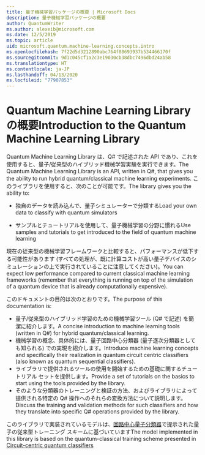 ```yaml
---
title: 量子機械学習パッケージの概要 | Microsoft Docs
description: 量子機械学習パッケージの概要
author: QuantumWriter
ms.author: alexeib@microsoft.com
ms.date: 12/5/2019
ms.topic: article
uid: microsoft.quantum.machine-learning.concepts.intro
ms.openlocfilehash: 7f22d5d3212890abc764f88693937b534466170f
ms.sourcegitcommit: 9d1c045cf1a2c3e19030cb38dbc7496dbd24ab58
ms.translationtype: HT
ms.contentlocale: ja-JP
ms.lasthandoff: 04/13/2020
ms.locfileid: "77907853"
---
```

# <a name="introduction-to-the-quantum-machine-learning-library"></a><span data-ttu-id="260d6-103">Quantum Machine Learning Library の概要</span><span class="sxs-lookup"><span data-stu-id="260d6-103">Introduction to the Quantum Machine Learning Library</span></span>

<span data-ttu-id="260d6-104">Quantum Machine Learning Library は、Q# で記述された API であり、これを使用すると、量子/従来型のハイブリッド機械学習実験を実行できます。</span><span class="sxs-lookup"><span data-stu-id="260d6-104">The Quantum Machine Learning Library is an API, written in Q#, that gives you the ability to run hybrid quantum/classical machine learning experiments.</span></span> <span data-ttu-id="260d6-105">このライブラリを使用すると、次のことが可能です。</span><span class="sxs-lookup"><span data-stu-id="260d6-105">The library gives you the ability to:</span></span>

- <span data-ttu-id="260d6-106">独自のデータを読み込んで、量子シミュレーターで分類する</span><span class="sxs-lookup"><span data-stu-id="260d6-106">Load your own data to classify with quantum simulators</span></span>

- <span data-ttu-id="260d6-107">サンプルとチュートリアルを使用して、量子機械学習の分野に慣れる</span><span class="sxs-lookup"><span data-stu-id="260d6-107">Use samples and tutorials to get introduced to the field of quantum machine learning</span></span>

<span data-ttu-id="260d6-108">現在の従来型の機械学習フレームワークと比較すると、パフォーマンスが低下する可能性があります (すべての処理が、既に計算コストが高い量子デバイスのシミュレーションの上で実行されていることに注意してください)。</span><span class="sxs-lookup"><span data-stu-id="260d6-108">You can expect low performance compared to current classical machine learning frameworks (remember that everything is running on top of the simulation of a quantum device that is already computationally expensive).</span></span>

<span data-ttu-id="260d6-109">このドキュメントの目的は次のとおりです。</span><span class="sxs-lookup"><span data-stu-id="260d6-109">The purpose of this documentation is:</span></span>

- <span data-ttu-id="260d6-110">量子/従来型のハイブリッド学習のための機械学習ツール (Q\# で記述) を簡潔に紹介します。</span><span class="sxs-lookup"><span data-stu-id="260d6-110">A concise introduction to machine learning tools (written in Q\#) for hybrid quantum/classical learning.</span></span>
- <span data-ttu-id="260d6-111">機械学習の概念、具体的には、量子回路中心分類器 (量子逐次分類器としても知られる) での実現を紹介します。</span><span class="sxs-lookup"><span data-stu-id="260d6-111">Introduce machine learning concepts and specifically their realization in quantum circuit centric classifiers (also known as quantum sequential classifiers).</span></span>
- <span data-ttu-id="260d6-112">ライブラリで提供されるツールの使用を開始するための基礎に関するチュートリアル セットを提供します。</span><span class="sxs-lookup"><span data-stu-id="260d6-112">Provide a set of tutorials on the basics to start using the tools provided by the library.</span></span>
- <span data-ttu-id="260d6-113">そのような分類器のトレーニングと検証の方法、およびライブラリによって提供される特定の Q\# 操作へのそれらの変換方法について説明します。</span><span class="sxs-lookup"><span data-stu-id="260d6-113">Discuss the training and validation methods for such classifiers and how they translate into specific Q\# operations provided by the library.</span></span>

<span data-ttu-id="260d6-114">このライブラリで実装されているモデルは、[回路中心量子分類器](https://arxiv.org/abs/1804.00633)で提示された量子の従来型トレーニング スキームに基づいています</span><span class="sxs-lookup"><span data-stu-id="260d6-114">The model implemented in this library is based on the quantum-classical training scheme presented in [Circuit-centric quantum classifiers](https://arxiv.org/abs/1804.00633)</span></span>

